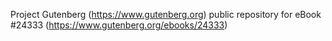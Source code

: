 Project Gutenberg (https://www.gutenberg.org) public repository for eBook #24333 (https://www.gutenberg.org/ebooks/24333)
